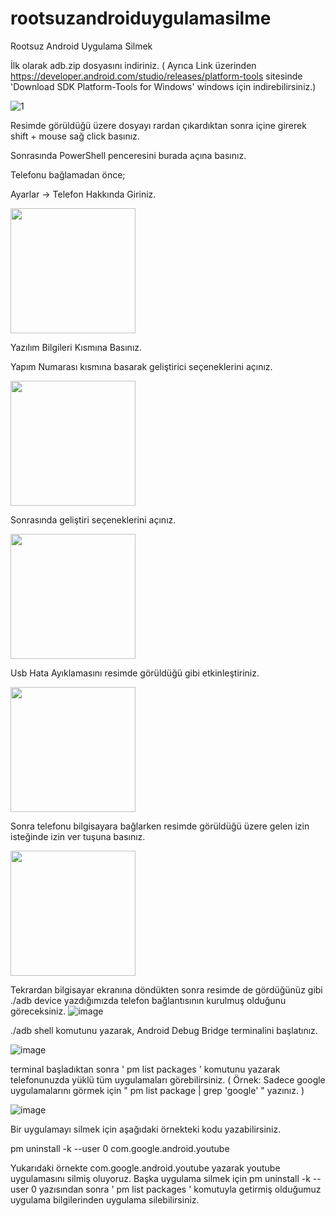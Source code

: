 # rootsuzandroiduygulamasilme
Rootsuz Android Uygulama Silmek

İlk olarak adb.zip dosyasını indiriniz. 
( Ayrıca Link üzerinden https://developer.android.com/studio/releases/platform-tools sitesinde 'Download SDK Platform-Tools for Windows'  windows için indirebilirsiniz.)


![1](https://user-images.githubusercontent.com/62428397/183443335-1a6400e1-5ea8-4d5b-a8e5-b1f62ec121e5.png)

Resimde görüldüğü üzere dosyayı rardan çıkardıktan sonra içine girerek shift + mouse sağ click basınız.

Sonrasında PowerShell penceresini burada açına basınız.

Telefonu bağlamadan önce;

Ayarlar -> Telefon Hakkında Giriniz.


<img src="https://user-images.githubusercontent.com/62428397/183444645-c6a4931b-5448-4218-8102-99ad4edcb50a.jpg" width="200">

Yazılım Bilgileri Kısmına Basınız.

Yapım Numarası kısmına basarak geliştirici seçeneklerini açınız.

<img src="https://user-images.githubusercontent.com/62428397/183447429-16f217c1-d508-4c11-a5d3-e864feeb3937.png" width="200">

Sonrasında geliştiri seçeneklerini açınız.

<img src="https://user-images.githubusercontent.com/62428397/183445147-531055ba-4ab2-4ef6-bb83-cf13f2f51ea0.jpg" width="200">


Usb Hata Ayıklamasını resimde görüldüğü gibi etkinleştiriniz.

<img src="https://user-images.githubusercontent.com/62428397/183445516-6fa11295-d9c7-435f-a994-7f4a621c19d0.jpg" width="200">

Sonra telefonu bilgisayara bağlarken resimde görüldüğü üzere gelen izin isteğinde izin ver tuşuna basınız.

<img src="https://user-images.githubusercontent.com/62428397/183446081-817f6dd3-1725-4653-8d7d-eccc95155986.jpg" width="200">

Tekrardan bilgisayar ekranına döndükten sonra resimde de gördüğünüz gibi ./adb device yazdığımızda telefon bağlantısının kurulmuş olduğunu göreceksiniz.
![image](https://user-images.githubusercontent.com/62428397/183446486-4dd49803-120d-480d-9570-95d758611f03.png)

./adb shell komutunu yazarak, Android Debug Bridge terminalini başlatınız.

![image](https://user-images.githubusercontent.com/62428397/183449346-593014c8-ad5c-41ca-90d6-9a582412f1de.png)


terminal başladıktan sonra ' pm list packages ' komutunu yazarak telefonunuzda yüklü tüm uygulamaları görebilirsiniz.
( Örnek: Sadece google uygulamalarını görmek için " pm list package | grep 'google' " yazınız. )

![image](https://user-images.githubusercontent.com/62428397/183449607-aa209121-8592-42ef-acee-3289ba8a90e6.png)


Bir uygulamayı silmek için aşağıdaki örnekteki kodu yazabilirsiniz.

pm uninstall -k --user 0 com.google.android.youtube

Yukarıdaki örnekte com.google.android.youtube yazarak youtube uygulamasını silmiş oluyoruz.
Başka uygulama silmek için pm uninstall -k --user 0 yazısından sonra ' pm list packages ' komutuyla getirmiş olduğumuz uygulama bilgilerinden uygulama silebilirsiniz.




